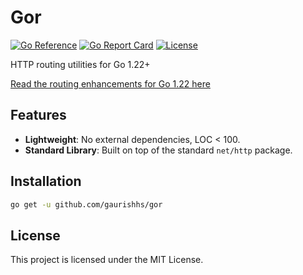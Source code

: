 # Gor

[![Go Reference](https://pkg.go.dev/badge/github.com/gaurishhs/gor.svg)](https://pkg.go.dev/github.com/gaurishhs/gor)
[![Go Report Card](https://goreportcard.com/badge/github.com/gaurishhs/gor)](https://goreportcard.com/report/github.com/gaurishhs/gor)
[![License](https://img.shields.io/github/license/gaurishhs/gor)](https://github.com/gaurishhs/gor/blob/main/LICENSE)

HTTP routing utilities for Go 1.22+

[Read the routing enhancements for Go 1.22 here](https://go.dev/blog/routing-enhancements)

## Features

- **Lightweight**: No external dependencies, LOC < 100.
- **Standard Library**: Built on top of the standard `net/http` package.

## Installation

```bash
go get -u github.com/gaurishhs/gor
```

## License
This project is licensed under the MIT License.
